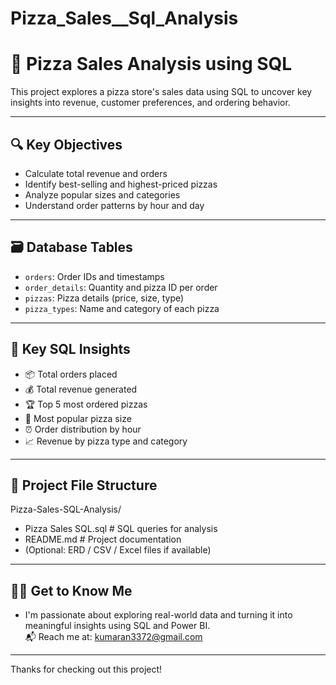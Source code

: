 # Pizza_Sales__Sql_Analysis
# 🍕 Pizza Sales Analysis using SQL

This project explores a pizza store's sales data using SQL to uncover key insights into revenue, customer preferences, and ordering behavior.

---

## 🔍 Key Objectives

- Calculate total revenue and orders
- Identify best-selling and highest-priced pizzas
- Analyze popular sizes and categories
- Understand order patterns by hour and day

---


## 🗃️ Database Tables

- `orders`: Order IDs and timestamps  
- `order_details`: Quantity and pizza ID per order  
- `pizzas`: Pizza details (price, size, type)  
- `pizza_types`: Name and category of each pizza  

---

## 🧠 Key SQL Insights

- 📦 Total orders placed  
- 💰 Total revenue generated  
- 🏆 Top 5 most ordered pizzas  
- 📐 Most popular pizza size  
- ⏰ Order distribution by hour  
- 📈 Revenue by pizza type and category  

---

## 📁 Project File Structure

Pizza-Sales-SQL-Analysis/

* Pizza Sales SQL.sql # SQL queries for analysis
* README.md # Project documentation
* (Optional: ERD / CSV / Excel files if available)

---

## 👨‍💻 Get to Know Me

- I'm passionate about exploring real-world data and turning it into meaningful insights using SQL and Power BI.  
📬 Reach me at: kumaran3372@gmail.com

---

Thanks for checking out this project!
